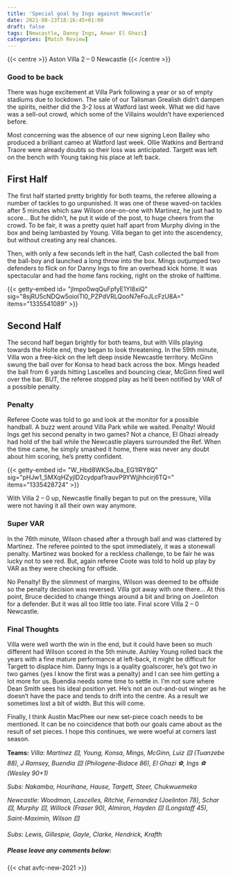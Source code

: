 ```yaml
---
title: 'Special goal by Ings against Newcastle'
date: 2021-08-23T18:16:45+01:00
draft: false
tags: [Newcastle, Danny Ings, Anwar El Ghazi]
categories: [Match Review]
---
```


{{< centre >}} Aston Villa 2 – 0 Newcastle {{< /centre >}}

### Good to be back
There was huge excitement at Villa Park following a year or so of empty stadiums due to lockdown. The sale of our Talisman Grealish didn’t dampen the spirits, neither did the 3-2 loss at Watford last week. What we did have was a sell-out crowd, which some of the Villains wouldn’t have experienced before.

Most concerning was the absence of our new signing Leon Bailey who produced a brilliant cameo at Watford last week. Ollie Watkins and Bertrand Traore were already doubts so their loss was anticipated. Targett was left on the bench with Young taking his place at left back.

## First Half
The first half started pretty brightly for both teams, the referee allowing a number of tackles to go unpunished. It was one of these waved-on tackles after 5 minutes which saw Wilson one-on-one with Martinez, he just had to score… But he didn’t, he put it wide of the post, to huge cheers from the crowd. To be fair, it was a pretty quiet half apart from Murphy diving in the box and being lambasted by Young. Villa began to get into the ascendency, but without creating any real chances.

Then, with only a few seconds left in the half, Cash collected the ball from the ball-boy and launched a long throw into the box. Mings outjumped two defenders to flick on for Danny Ings to fire an overhead kick home. It was spectacular and had the home fans rocking, right on the stroke of halftime.

{{< getty-embed id= "jlmpo0wqQuFpfyE1Yl8xiQ"
                sig="8sjRU5cNDQw5oioITl0_PZPdVRLQooN7eFoJLcFzU8A=" 
                items="1335541089" >}}

## Second Half
The second half began brightly for both teams, but with Vills playing towards the Holte end, they began to look threatening. In the 59th minute, Villa won a free-kick on the left deep inside Newcastle territory. McGinn swung the ball over for Konsa to head back across the box. Mings headed the ball from 6 yards hitting Lascelles and bouncing clear, McGinn fired well over the bar. BUT, the referee stopped play as he’d been notified by VAR of a possible penalty.

### Penalty
Referee Coote was told to go and look at the monitor for a possible handball. A buzz went around Villa Park while we waited. Penalty! Would Ings get his second penalty in two games? Not a chance, El Ghazi already had hold of the ball while the Newcastle players surrounded the Ref. When the time came, he simply smashed it home, there was never any doubt about him scoring, he’s pretty confident.

{{< getty-embed id= "W_Hbd8WKSeJba_EG1IRY8Q"
                sig="pHJw1_5MXqHZyjlD2cydpaf1rauvP9YWjjhhcirj6TQ=" 
                items="1335428724" >}}

With Villa 2 – 0 up, Newcastle finally began to put on the pressure, Villa were not having it all their own way anymore.

### Super VAR
In the 76th minute, Wilson chased after a through ball and was clattered by Martinez. The referee pointed to the spot immediately, it was a stonewall penalty. Martinez was booked for a reckless challenge, to be fair he was lucky not to see red. But, again referee Coote was told to hold up play by VAR as they were checking for offside.

No Penalty! By the slimmest of margins, Wilson was deemed to be offside so the penalty decision was reversed. Villa got away with one there… At this point, Bruce decided to change things around a bit and bring on Joelinton for a defender. But it was all too little too late. Final score Villa 2 – 0 Newcastle.

### Final Thoughts
Villa were well worth the win in the end, but it could have been so much different had Wilson scored in the 5th minute. Ashley Young rolled back the years with a fine mature performance at left-back, it might be difficult for Targett to displace him. Danny Ings is a quality goalscorer, he’s got two in two games (yes I know the first was a penalty) and I can see him getting a lot more for us. Buendia needs some time to settle in. I’m not sure where Dean Smith sees his ideal position yet. He’s not an out-and-out winger as he doesn’t have the pace and tends to drift into the centre. As a result we sometimes lost a bit of width. But this will come.

Finally, I think Austin MacPhee our new set-piece coach needs to be mentioned. It can be no coincidence that both our goals came about as the result of set pieces. I hope this continues, we were woeful at corners last season.

**Teams:**
*Villa: Martinez 🟨, Young, Konsa, Mings, McGinn, Luiz 🟨 (Tuanzebe 88), J Ramsey, Buendia 🟨 (Philogene-Bidace 86), El Ghazi ⚽️, Ings ⚽️ (Wesley 90+1)*

*Subs: Nakamba, Hourihane, Hause, Targett, Steer, Chukwuemeka*

*Newcastle: Woodman, Lascelles, Ritchie, Fernandez (Joelinton 78), Schar 🟨, Murphy 🟨, Willock (Fraser 90), Almiron, Hayden 🟨 (Longstaff 45), Saint-Maximin, Wilson 🟨*

*Subs: Lewis, Gillespie, Gayle, Clarke, Hendrick, Krafth*

##### Please leave any comments below:

{{< chat avfc-new-2021 >}}